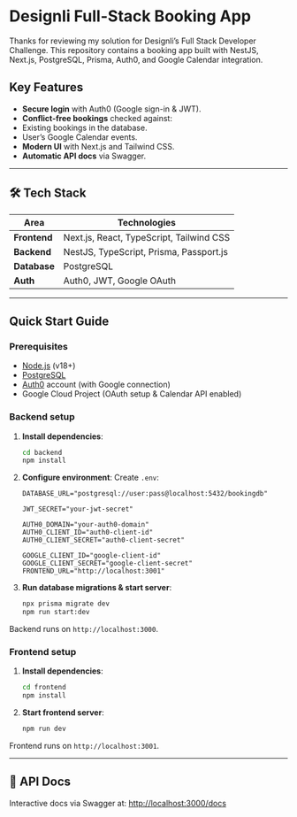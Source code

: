 #  Designli Full-Stack Booking App

Thanks for reviewing my solution for Designli’s Full Stack Developer Challenge. This repository contains a booking app built with NestJS, Next.js, PostgreSQL, Prisma, Auth0, and Google Calendar integration.


##  Key Features

-  **Secure login** with Auth0 (Google sign-in & JWT).
-  **Conflict-free bookings** checked against:
  - Existing bookings in the database.
  - User’s Google Calendar events.
-  **Modern UI** with Next.js and Tailwind CSS.
-  **Automatic API docs** via Swagger.

---

## 🛠️ Tech Stack

| Area       | Technologies                                    |
|------------|-------------------------------------------------|
| **Frontend** | Next.js, React, TypeScript, Tailwind CSS       |
| **Backend**  | NestJS, TypeScript, Prisma, Passport.js        |
| **Database** | PostgreSQL                                     |
| **Auth**     | Auth0, JWT, Google OAuth                       |

---

##  Quick Start Guide

### Prerequisites

- [Node.js](https://nodejs.org/en/) (v18+)
- [PostgreSQL](https://www.postgresql.org/)
- [Auth0](https://auth0.com/) account (with Google connection)
- Google Cloud Project (OAuth setup & Calendar API enabled)

### Backend setup

1. **Install dependencies**:
    ```bash
    cd backend
    npm install
    ```

2. **Configure environment**: Create `.env`:

    ```dotenv
    DATABASE_URL="postgresql://user:pass@localhost:5432/bookingdb"

    JWT_SECRET="your-jwt-secret"

    AUTH0_DOMAIN="your-auth0-domain"
    AUTH0_CLIENT_ID="auth0-client-id"
    AUTH0_CLIENT_SECRET="auth0-client-secret"

    GOOGLE_CLIENT_ID="google-client-id"
    GOOGLE_CLIENT_SECRET="google-client-secret"
    FRONTEND_URL="http://localhost:3001"
    ```

3. **Run database migrations & start server**:
    ```bash
    npx prisma migrate dev
    npm run start:dev
    ```

Backend runs on `http://localhost:3000`.

### Frontend setup

1. **Install dependencies**:
    ```bash
    cd frontend
    npm install
    ```

2. **Start frontend server**:
    ```bash
    npm run dev
    ```

Frontend runs on `http://localhost:3001`.

---

## 📖 API Docs

Interactive docs via Swagger at:
[http://localhost:3000/docs](http://localhost:3000/docs)
